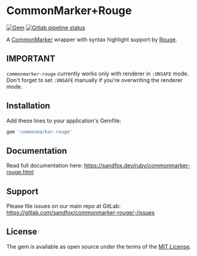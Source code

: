 # CommonMarker+Rouge

[![Gem](https://img.shields.io/gem/v/commonmarker-rouge.svg?style=flat-square)](https://rubygems.org/gems/commonmarker-rouge)
[![Gitlab pipeline status](https://img.shields.io/gitlab/pipeline/sandfox/commonmarker-rouge/master.svg?style=flat-square)](https://gitlab.com/sandfox/commonmarker-rouge/-/pipelines)

A [CommonMarker](https://rubygems.org/gems/commonmarker) wrapper with
syntax highlight support by [Rouge](https://rubygems.org/gems/rouge).

## IMPORTANT

`commonmarker-rouge` currently works only with renderer in `:UNSAFE` mode.
Don't forget to set `:UNSAFE` manually if you're overwriting the renderer mode.

## Installation

Add these lines to your application's Gemfile:

```ruby
gem 'commonmarker-rouge'
```

## Documentation

Read full documentation here: <https://sandfox.dev/ruby/commonmarker-rouge.html>

## Support

Please file issues on our main repo at GitLab: <https://gitlab.com/sandfox/commonmarker-rouge/-/issues>

## License

The gem is available as open source under the terms of the [MIT License](http://opensource.org/licenses/MIT).
